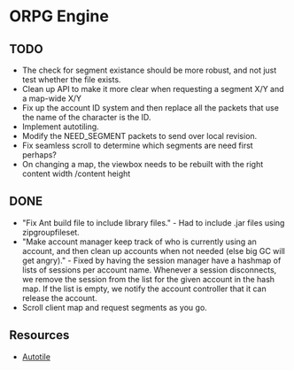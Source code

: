 # ORPG Engine

## TODO
- The check for segment existance should be more robust, and not just test whether the file exists.
- Clean up API to make it more clear when requesting a segment X/Y and a map-wide X/Y
- Fix up the account ID system and then replace all the packets that use the name of the character is the ID.
- Implement autotiling.
- Modify the NEED_SEGMENT packets to send over local revision.
- Fix seamless scroll to determine which segments are need first perhaps?
- On changing a map, the viewbox needs to be rebuilt with the right content width /content height

## DONE

- "Fix Ant build file to include library files." - Had to include .jar files using zipgroupfileset.
- "Make account manager keep track of who is currently using an account, and then clean up accounts when not needed (else big GC will get angry)." - Fixed by having the session manager have a hashmap of lists of sessions per account name. Whenever a session disconnects, we remove the session from the list for the given account in the hash map. If the list is empty, we notify the account controller that it can release the account.
- Scroll client map and request segments as you go.

## Resources
- [Autotile](http://blog.rpgmakerweb.com/tutorials/anatomy-of-an-autotile/)
